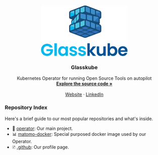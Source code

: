 <br />
<div align="center">
  <a href="https://github.com/glasskube/operator">
    <img src="../images/glasskube-logo.png" alt="Glasskube Logo" height="160">
  </a>

<h3 align="center">Glasskube</h3>

  <p align="center">
    Kubernetes Operator for running Open Source Tools on autopilot 
    <br />
    <a href="https://github.com/othneildrew/Best-README-Template"><strong>Explore the source code »</strong></a>
    <br />
    <br />
    <a href="https://glasskube.eu/">Website</a>
    ·
    <a href="https://www.linkedin.com/company/glasskube/">LinkedIn</a>
  </p>
</div>

### Repository Index

Here's a brief guide to our most popular repositories and what's inside.

- 🔧 [operator](https://github.com/glasskube/operator): Our main project.
- 📊 [matomo-docker](https://github.com/glasskube/matomo-docker): Special purposed docker image used by our Operator.
- 🗈 [.github](https://github.com/glasskube/.github): Our profile page.